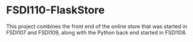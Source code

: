 # FSDI110-FlaskStore
This project combines the front end of the online store that was started in FSDI107 and FSDI109, along with the Python back end started in FSDI108.

